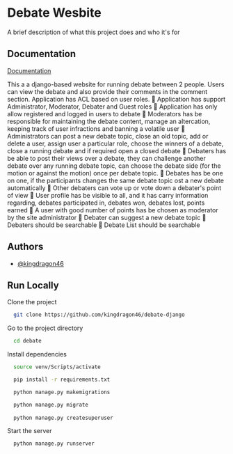 
# Debate Wesbite

A brief description of what this project does and who it's for


## Documentation

[Documentation](https://linktodocumentation)

  This a a django-based website for running debate between 2 people. Users can view the debate and also provide their comments in the comment section.
  Application has ACL based on user roles.
 Application has support Administrator, Moderator, Debater and Guest roles
 Application has only allow registered and logged in users to debate
 Moderators has be responsible for maintaining the debate content, manage an altercation, keeping track of user infractions and banning a volatile user
 Administrators can post a new debate topic, close an old topic, add or delete a user, assign user a particular role, choose the winners of a debate, close a running debate and if required open a closed debate
 Debaters has be able to post their views over a debate, they can challenge another debate over any running debate topic, can choose the debate side (for the motion or against the motion) once per debate topic.
 Debates has be one on one, if the participants changes the same debate topic ost a new debate automatically
 Other debaters can vote up or vote down a debater's point of view
 User profile has be visible to all, and it has carry information regarding, debates participated in, debates won, debates lost, points earned
 A user with good number of points has be chosen as moderator by the site administrator
 Debater can suggest a new debate topic
 Debaters should be searchable
 Debate List should be searchable
## Authors

- [@kingdragon46](https://www.github.com/kingdragon46)

  
## Run Locally

Clone the project

```bash
  git clone https://github.com/kingdragon46/debate-django
```

Go to the project directory

```bash
  cd debate
```

Install dependencies

```bash
  source venv/Scripts/activate

  pip install -r requirements.txt

  python manage.py makemigrations

  python manage.py migrate
  
  python manage.py createsuperuser
```

Start the server

```bash
  python manage.py runserver
```

  